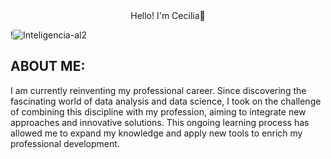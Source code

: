 

<div align= "center" >
 Hello! I'm Cecilia👋
</h1>
</div>


!![Inteligencia-al2](https://github.com/user-attachments/assets/5ce9de6b-8e89-4081-b030-c164fde048ac)

 >

## ABOUT ME:
I am currently reinventing my professional career. Since discovering the fascinating world of data analysis and data science, I took on the challenge of combining this discipline with my profession, aiming to integrate new approaches and innovative solutions. This ongoing learning process has allowed me to expand my knowledge and apply new tools to enrich my professional development.

